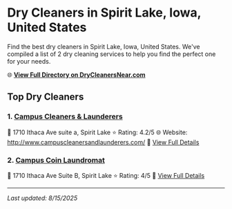 # Dry Cleaners in Spirit Lake, Iowa, United States

Find the best dry cleaners in Spirit Lake, Iowa, United States. We've compiled a list of 2 dry cleaning services to help you find the perfect one for your needs.

🌐 **[View Full Directory on DryCleanersNear.com](https://drycleanersnear.com/city/US/Iowa/Spirit%20Lake)**

## Top Dry Cleaners

### 1. [Campus Cleaners & Launderers](https://drycleanersnear.com/dryCleaner/688ace22bd9156e46277d6b1/campus-cleaners-launderers)
📍 1710 Ithaca Ave suite a, Spirit Lake
⭐ Rating: 4.2/5
🌐 Website: http://www.campuscleanersandlaunderers.com/
🔗 [View Full Details](https://drycleanersnear.com/dryCleaner/688ace22bd9156e46277d6b1/campus-cleaners-launderers)

### 2. [Campus Coin Laundromat](https://drycleanersnear.com/dryCleaner/688ace23bd9156e46277d6d2/campus-coin-laundromat)
📍 1710 Ithaca Ave Suite B, Spirit Lake
⭐ Rating: 4/5
🔗 [View Full Details](https://drycleanersnear.com/dryCleaner/688ace23bd9156e46277d6d2/campus-coin-laundromat)


---

*Last updated: 8/15/2025*
